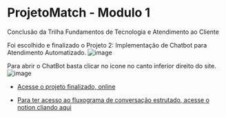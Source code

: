 <h1> ProjetoMatch - Modulo 1</h1>

  Conclusão da Trilha Fundamentos de Tecnologia e Atendimento ao Cliente

Foi escolhido e finalizado o Projeto 2: Implementação de Chatbot para Atendimento Automatizado.
![image](https://github.com/leonardobdantas/ProjetoMatch-modulo1/assets/43340860/7b586151-4068-4a37-99c3-f9c78261ae4e)

Para abrir o ChatBot basta clicar no icone no canto inferior direito do site.
![image](https://github.com/leonardobdantas/ProjetoMatch-modulo1/assets/43340860/cb9a0c18-5077-4163-850b-690593b85ff6)



- [Acesse o projeto finalizado, online](https://leonardobdantas.github.io/ProjetoMatch-modulo1)

- [Para ter acesso ao fluxograma de conversação estrutado, acesse o notion cliando aqui](https://rumbling-week-fdc.notion.site/EcoTech-Projeto-modulo-1-match-76b9a5cde04c46a3a4e1fe0bc4f1283b?pvs=4)


